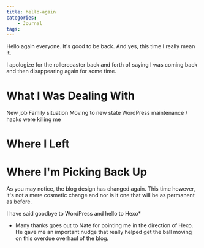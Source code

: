 ```yaml
---
title: hello-again
categories:
	- Journal
tags:
---
```


Hello again everyone. It's good to be back. And yes, this time I really mean it.

I apologize for the rollercoaster back and forth of saying I was coming back and then disappearing again for some time.

# What I Was Dealing With

New job
Family situation
Moving to new state
WordPress maintenance / hacks were killing me

# Where I Left

# Where I'm Picking Back Up

As you may notice, the blog design has changed again. This time however, it's not a mere cosmetic change and nor is it one that will be as permanent as before.

I have said goodbye to WordPress and hello to Hexo*

* Many thanks goes out to Nate for pointing me in the direction of Hexo. He gave me an important nudge that really helped get the ball moving on this overdue overhaul of the blog.

